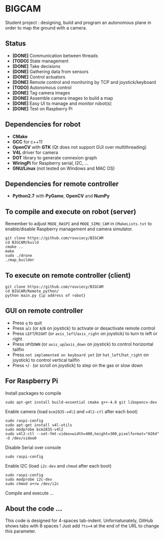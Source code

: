 # BIGCAM
Student project : designing, build and program an autonomous plane in order to map the ground with a camera.

## Status
+    **[DONE]** Communication between threads
+    **[TODO]** State management
+    **[DONE]** Take decisions
+    **[DONE]** Gathering data from sensors
+    **[DONE]** Control actuators
+    **[DONE]** Remote control and monitoring by TCP and joystick/keyboard
+    **[TODO]** Autonomous control
+    **[DONE]** Tag camera images
+    **[DONE]** Assemble camera images to build a map
+    **[DONE]** Easy UI to manage and monitor robot(s)
+    **[DONE]** Test on Raspberry Pi

## Dependencies for robot
+    **CMake**
+    **GCC** for c++11
+    **OpenCV** with **GTK** (Qt does not support GUI over multithreading)
+    **V4L** driver for camera
+    **DOT** library to generate connexion graph
+    **WiringPi** for Raspberry serial, I2C, ...
+    **GNU/Linux** (not tested on Windows and MAC OS)

## Dependencies for remote controller
+    **Python2.7** with **PyGame**, **OpenCV** and **NumPy**

## To compile and execute on robot (server)
Remember to adjust `MODE_RASPI` and `MODE_SIMU_CAM` in `CMakeLists.txt` to enable/disable Raspberry management and camera simulator.  

    git clone https://github.com/rouviecy/BIGCAM
    cd BIGCAM/build
    cmake ..
    make
    sudo ./drone
    ./map_builder

## To execute on remote controller (client)

    git clone https://github.com/rouviecy/BIGCAM
    cd BIGCAM/Remote_python/
    python main.py {ip address of robot}

## GUI on remote controller
+    Press `q` to quit
+    Press `a`/`z` (or `A`/`B` on joystick) to activate or desactivate remote control
+    Press `LEFT`/`RIGHT` (or `axis_left`/`axis_right` on joystick) to turn to left or right
+    Press `UP`/`DOWN` (or `axis_up`/`axis_down` on joystick) to control horizontal tailfin
+    Press `not implemented on keyboard yet` (or `hat_left`/`hat_right` on joystick) to control vertical tailfin
+    Press `+`/`-` (or scroll on joystick) to step on the gas or slow down

## For Raspberry Pi
Install packages to compile

    sudo apt-get install build-essential cmake g++-4.8 git libopencv-dev

Enable camera (load `bcm2835-v4l2` and `v4l2-ctl` after each boot)

    sudo raspi-config
    sudo apt-get install v4l-utils
    sudo modprobe bcm2835-v4l2
    sudo v4l2-ctl --set-fmt-video=width=400,height=300,pixelformat="H264" -d /dev/video0

Disable Serial over console

    sudo raspi-config

Enable I2C (load `i2c-dev` and `chmod` after each boot)

    sudo raspi-config
    sudo modprobe i2c-dev
    sudo chmod o+rw /dev/i2c

Compile and execute ...

## About the code ...
This code is designed for 4-spaces tab-indent. Unfornatunately, GitHub shows tabs with 8 spaces ! Just add `?ts=4` at the end of the URL to change this parameter.
